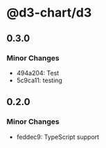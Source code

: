 # @d3-chart/d3

## 0.3.0

### Minor Changes

- 494a204: Test
- 5c9ca11: testing

## 0.2.0

### Minor Changes

- feddec9: TypeScript support
